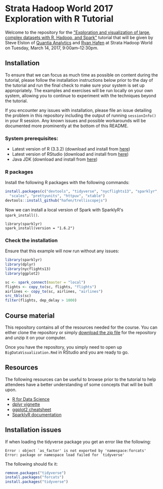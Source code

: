# Strata Hadoop World 2017 Exploration with R Tutorial

Welcome to the repository for the ["Exploration and visualization of large, complex datasets with R, Hadoop, and Spark"](https://conferences.oreilly.com/strata/strata-ca/public/schedule/detail/55818) tutorial that will be given by Steve Elston of [Quantia Analytics](http://quantiaanalytics.com/) and [Ryan Hafen](http://ryanhafen.com) at Strata Hadoop World on Tuesday, March 14, 2017, 9:00am–12:30pm.

## Installation

To ensure that we can focus as much time as possible on content during the tutorial, please follow the installation instructions below prior to the day of the tutorial and run the final check to make sure your system is set up appropriately. The examples and exercises will be run locally on your own system, allowing you to continue to experiment with the techniques beyond the tutorial.

If you encounter any issues with installation, please file an issue detailing the problem in this repository including the output of running `sessionInfo()` in your R session. Any known issues and possible workarounds will be documented more prominently at the bottom of this README.

### System prerequisites:

- Latest version of R (3.3.2) (download and install from [here](https://cran.rstudio.com/))
- Latest version of RStudio (download and install from [here](https://www.rstudio.com/products/rstudio/download/))
- Java JDK (download and install from [here](http://www.oracle.com/technetwork/java/javase/downloads/jdk8-downloads-2133151.html))

### R packages

Install the following R packages with the following commands:

```r
install.packages(c("devtools", "tidyverse", "nycflights13", "sparklyr", "digest",
  "scales", "prettyunits", "httpuv", "xtable")
devtools::install_github("hafen/trelliscopejs")
```

Now we can install a local version of Spark with SparklyR's `spark_install()`.

```
library(sparklyr)
spark_install(version = "1.6.2")
```

### Check the installation

Ensure that this example will now run without any issues:

```r
library(sparklyr)
library(dplyr)
library(nycflights13)
library(ggplot2)

sc <- spark_connect(master = "local")
flights <- copy_to(sc, flights, "flights")
airlines <- copy_to(sc, airlines, "airlines")
src_tbls(sc)
filter(flights, dep_delay > 1000)
```

## Course material

This repository contains all of the resources needed for the course. You can either clone the repository or simply [download the zip file](https://github.com/hafen/strata2017/archive/master.zip) for the repository and unzip it on your computer.

Once you have the repository, you simply need to open up `BigDataVisualization.Rmd` in RStudio and you are ready to go.

## Resources

The following resources can be useful to browse prior to the tutorial to help attendees have a better understanding of some concepts that will be built upon.

- [R for Data Science](http://r4ds.had.co.nz/)
- [dplyr vignette](https://cran.r-project.org/web/packages/dplyr/vignettes/introduction.html)
- [ggplot2 cheatsheet](https://www.rstudio.com/wp-content/uploads/2016/11/ggplot2-cheatsheet-2.1.pdf)
- [SparklyR documentation](http://spark.rstudio.com/dplyr.html)

## Installation issues

If when loading the tidyverse package you get an error like the following:

```
Error : object `as_factor' is not exported by 'namespace:forcats'
Error: package or namespace load failed for `tidyverse'
```

The following should fix it:

```r
remove.packages("tidyverse")
install.packages("forcats")
install.packages("tidyverse")
```

